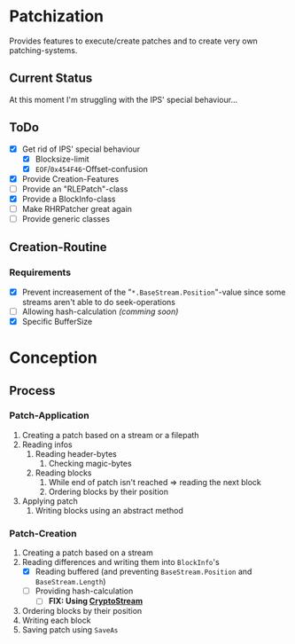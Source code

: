 # Patchization
Provides features to execute/create patches and to create very own patching-systems.

## Current Status

At this moment I'm struggling with the IPS' special behaviour...

## ToDo

  - [x] Get rid of IPS' special behaviour
      - [x] Blocksize-limit
      - [x] `EOF`/`0x454F46`-Offset-confusion
  - [x] Provide Creation-Features
  - [ ] Provide an "RLEPatch"-class
  - [x] Provide a BlockInfo-class
  - [ ] Make RHRPatcher great again
  - [ ] Provide generic classes

## Creation-Routine
### Requirements

- [x] Prevent increasement of the "`*.BaseStream.Position`"-value since some streams aren't able to do seek-operations
- [ ] Allowing hash-calculation *(comming soon)*
- [x] Specific BufferSize

Conception
================
## Process
### Patch-Application
 1. Creating a patch based on a stream or a filepath
 2. Reading infos
     1. Reading header-bytes
         1. Checking magic-bytes
     2. Reading blocks
         1. While end of patch isn't reached => reading the next block
         2. Ordering blocks by their position
 3. Applying patch
	 1. Writing blocks using an abstract method

### Patch-Creation
 1. Creating a patch based on a stream
 2. Reading differences and writing them into `BlockInfo`'s
     - [x] Reading buffered (and preventing `BaseStream.Position` and `BaseStream.Length`)
     - [ ] Providing hash-calculation
	     - [ ] **FIX: Using [CryptoStream]**
 3. Ordering blocks by their position
 4. Writing each block
 5. Saving patch using `SaveAs`

 <!--- Rererences -->
 [CryptoStream]: https://msdn.microsoft.com/de-de/library/system.security.cryptography.cryptostream(v=vs.110).aspx